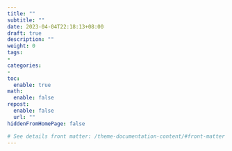 ```yaml
---
title: ""
subtitle: ""
date: 2023-04-04T22:18:13+08:00
draft: true
description: ""
weight: 0
tags:
-
categories:
- 
toc:
  enable: true
math:
  enable: false
repost:
  enable: false
  url: ""
hiddenFromHomePage: false

# See details front matter: /theme-documentation-content/#front-matter
---
```


<!--more-->
